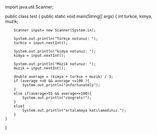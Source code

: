 import java.util.Scanner;

public class test {
    public static void main(String[] args) {
        int turkce, kimya, muzik;

        Scanner input= new Scanner(System.in);

        System.out.println("Türkçe notunuz: ");
        turkce = input.nextInt();

        System.out.println("kimya notunuz: ");
        kimya = input.nextInt();

        System.out.println("Müzik notunuz: ");
        muzik = input.nextInt();

        double average = (kimya + turkce + muzik) / 3;
        if (average <=0 && average <=100 ){
            System.out.println("unfortunately");
        }
        else if(average>55 && average<=100){
            System.out.println("congrats!");
        }
        else{
            System.out.println("ortalamaya katılamadınız.");
        }
    }
}
